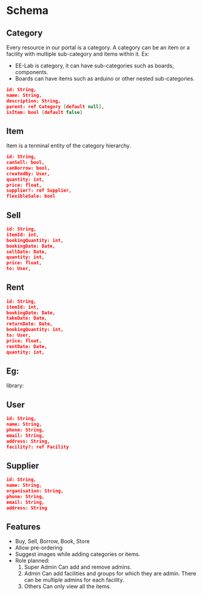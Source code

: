 # Schema

## Category

Every resource in our portal is a category. A category can be an item or a facility with multiple sub-category and items
within it.
Ex:

- EE-Lab is category, it can have sub-categories such as boards, components.
- Boards can have items such as arduino or other nested sub-categories.

```json
id: String,
name: String,
description: String,
parent: ref Category [default null],
isItem: bool [default false]
```

## Item

Item is a terminal entity of the category hierarchy.

```json
id: String,
canSell: bool,
canBorrow: bool,
createdBy: User,
quantity: int,
price: float,
supplier?: ref Supplier,
flexibleSale: bool
```

## Sell

```json
id: String,
itemId: int,
bookingQuantity: int,
bookingDate: Date,
sellDate: Date,
quantity: int,
price: float,
to: User,

```

## Rent

```json
id: String,
itemId: int,
bookingDate: Date,
takeDate: Date,
returnDate: Date,
bookingQuantity: int,
to: User,
price: float,
rentDate: Date,
quantity: int,


```

## Eg:

library:

## User

```json
id: String,
name: String,
phone: String,
email: String,
address: String,
facility?: ref Facility
```

## Supplier

```json
id: String,
name: String,
organisation: String,
phone: String,
email: String,
address: String
```

## Features

- Buy, Sell, Borrow, Book, Store
- Allow pre-ordering
- Suggest images while adding categories or items.
- Role planned:
    1. Super Admin Can add and remove admins.
    2. Admin Can add facilities and groups for which they are admin. There can be multiple admins for each facility.
    3. Others Can only view all the items.
